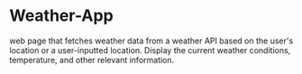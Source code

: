 # Weather-App
 web page that fetches weather data from a weather API based on the user's location or a user-inputted location. Display the current weather conditions, temperature, and other relevant information.
